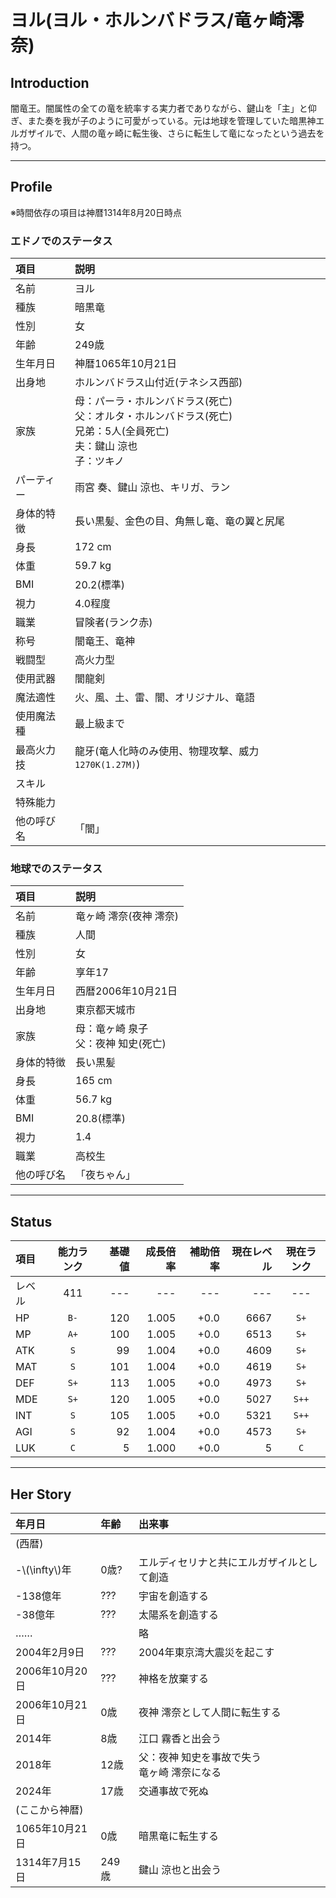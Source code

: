 # ヨル(ヨル・ホルンバドラス/竜ヶ崎澪奈)

## Introduction

闇竜王。闇属性の全ての竜を統率する実力者でありながら、鍵山を「主」と仰ぎ、また奏を我が子のように可愛がっている。元は地球を管理していた暗黒神エルガザイルで、人間の竜ヶ崎に転生後、さらに転生して竜になったという過去を持つ。

---

## Profile

※時間依存の項目は神暦1314年8月20日時点

### エドノでのステータス

|項目|説明|
|:--|:--|
|名前|ヨル|
|種族|暗黒竜|
|性別|女|
|年齢|249歳|
|生年月日|神暦1065年10月21日|
|出身地|ホルンバドラス山付近(テネシス西部)|
|家族|母：パーラ・ホルンバドラス(死亡) <br> 父：オルタ・ホルンバドラス(死亡) <br> 兄弟：5人(全員死亡) <br> 夫：鍵山 涼也 <br> 子：ツキノ|
|パーティー|雨宮 奏、鍵山 涼也、キリガ、ラン|
|身体的特徴|長い黒髪、金色の目、角無し竜、竜の翼と尻尾|
|身長|172 cm|
|体重|59.7 kg|
|BMI|20.2(標準)|
|視力|4.0程度|
|職業|冒険者(ランク赤)|
|称号|闇竜王、竜神|
|戦闘型|高火力型|
|使用武器|闇龍剣|
|魔法適性|火、風、土、雷、闇、オリジナル、竜語|
|使用魔法種|最上級まで|
|最高火力技|龍牙(竜人化時のみ使用、物理攻撃、威力`1270K(1.27M)`)|
|スキル||
|特殊能力||
|他の呼び名|「闇」|

### 地球でのステータス

|項目|説明|
|:--|:--|
|名前|竜ヶ崎 澪奈(夜神 澪奈)|
|種族|人間|
|性別|女|
|年齢|享年17|
|生年月日|西暦2006年10月21日|
|出身地|東京都天城市|
|家族|母：竜ヶ崎 泉子 <br> 父：夜神 知史(死亡)|
|身体的特徴|長い黒髪|
|身長|165 cm|
|体重|56.7 kg|
|BMI|20.8(標準)|
|視力|1.4|
|職業|高校生|
|他の呼び名|「夜ちゃん」|

---

## Status

|項目|能力ランク|基礎値|成長倍率|補助倍率|現在レベル|現在ランク|
|:--|:--:|--:|--:|--:|--:|:--:|
|レベル|411|---|---|---|---|---|
|HP|`B-`|120|1.005|+0.0|6667|`S+`|
|MP|`A+`|100|1.005|+0.0|6513|`S+`|
|ATK|`S`|99|1.004|+0.0|4609|`S+`|
|MAT|`S`|101|1.004|+0.0|4619|`S+`|
|DEF|`S+`|113|1.005|+0.0|4973|`S+`|
|MDE|`S+`|120|1.005|+0.0|5027|`S++`|
|INT|`S`|105|1.005|+0.0|5321|`S++`|
|AGI|`S`|92|1.004|+0.0|4573|`S+`|
|LUK|`C`|5|1.000|+0.0|5|`C`|

---

## Her Story

|年月日|年齢|出来事|
|:--|:--|:--|
|(西暦)|||
|-\\(\infty\\)年|0歳?|エルディセリナと共にエルガザイルとして創造|
|-138億年|???|宇宙を創造する|
|-38億年|???|太陽系を創造する|
|……||略|
|2004年2月9日|???|2004年東京湾大震災を起こす|
|2006年10月20日|???|神格を放棄する|
|2006年10月21日|0歳|夜神 澪奈として人間に転生する|
|2014年|8歳|江口 霧香と出会う|
|2018年|12歳|父：夜神 知史を事故で失う <br> 竜ヶ崎 澪奈になる|
|2024年|17歳|交通事故で死ぬ|
|(ここから神暦)|||
|1065年10月21日|0歳|暗黒竜に転生する|
|1314年7月15日|249歳|鍵山 涼也と出会う|

